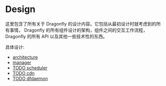 # Design

这里包含了所有关于 Dragonfly 的设计内容。它包括从最初设计时就考虑到的所有事情，
Dragonfly 的所有组件设计的架构，组件之间的交互工作流程，Dragonfly 的所有 API 以及其他一些技术性的东西。

具体设计:

- [architecture](architecture.md)
- [manager](manager.md)
- [TODO scheduler](scheduler.md)
- [TODO cdn](cdn.md)
- [TODO dfdaemon](dfdaemon.md)
